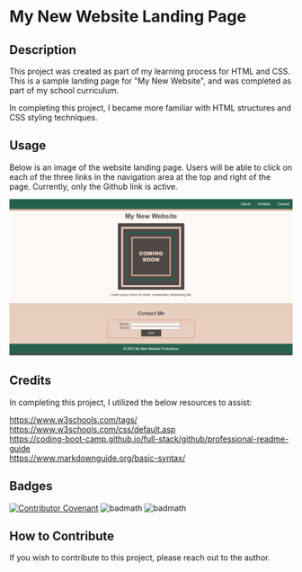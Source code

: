 # My New Website Landing Page

## Description

This project was created as part of my learning process for HTML and CSS. This is a sample landing page for "My New Website", and was completed as part of my school curriculum.

In completing this project, I became more familiar with HTML structures and CSS styling techniques.

## Usage

Below is an image of the website landing page. Users will be able to click on each of the three links in the navigation area at the top and right of the page. Currently, only the Github link is active. 
    
![Screenshot of My New Website Landing Page](/assets/My%20New%20Website%20Landing%20Page%20Fullscreen%20Capture.png)

## Credits

In completing this project, I utilized the below resources to assist:

https://www.w3schools.com/tags/  
https://www.w3schools.com/css/default.asp  
https://coding-boot-camp.github.io/full-stack/github/professional-readme-guide  
https://www.markdownguide.org/basic-syntax/

## Badges

[![Contributor Covenant](https://img.shields.io/badge/Contributor%20Covenant-2.1-4baaaa.svg)](code_of_conduct.md)
![badmath](https://img.shields.io/badge/HTML-239120?style=for-the-badge&logo=html5&logoColor=white)
![badmath](https://img.shields.io/badge/CSS-239120?&style=for-the-badge&logo=css3&logoColor=white)

## How to Contribute

If you wish to contribute to this project, please reach out to the author.
